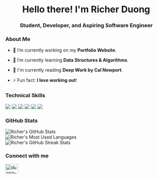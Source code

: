 <!--[![MasterHead]()]()-->
<h1 align="center">Hello there! I'm Richer Duong</h1>
<h3 align="center">Student, Developer, and Aspiring Software Engineer</h3>

<h3>About Me</h3>

- 🔭 I’m currently working on my **Portfolio Website**.

- 🌱 I’m currently learning **Data Structures & Algorithms**.

- 📖 I'm currently reading **Deep Work by Cal Newport**.

- ⚡ Fun fact: **I love working out**!

<h3>Technical Skills</h3>

<div>
  <img src="https://img.shields.io/badge/-Python-161b22?style=for-the-badge&logo=python&labelColor=black">
  <img src="https://img.shields.io/badge/-C++-161b22?style=for-the-badge&logo=cplusplus&labelColor=black">
  <img src="https://img.shields.io/badge/-Java-161b22?style=for-the-badge&logo=oracle&labelColor=black">
  <img src="https://img.shields.io/badge/-HTML-161b22?style=for-the-badge&logo=html5&labelColor=black">
  <img src="https://img.shields.io/badge/-CSS-161b22?style=for-the-badge&logo=css3&labelColor=black">
  <img src="https://img.shields.io/badge/-JavaScript-161b22?style=for-the-badge&logo=javascript&labelColor=black">
</div>

<!-- https://github.com/anuraghazra/github-readme-stats -->
<h3>GitHub Stats</h3>

<div>
  <picture>
    <source
      srcset="https://github-readme-stats.vercel.app/api?username=richerduong&card_width=495&show_icons=true&count_private=true&include_all_commits=true&hide_border=true&theme=github_dark&bg_color=161b22"
      media="(prefers-color-scheme: dark)"
    />
    <source
      srcset="https://github-readme-stats.vercel.app/api?username=richerduong&card_width=495&show_icons=true&count_private=true&include_all_commits=true&hide_border=true&theme=default&bg_color=f6f8fa"
      media="(prefers-color-scheme: light), (prefers-color-scheme: no-preference)"
    />
    <img alt="Richer's GitHub Stats" />
  </picture>
</div>

<div>
  <picture>
    <source
      srcset="https://github-readme-stats.vercel.app/api/top-langs?username=richerduong&langs_count=8&layout=compact&card_width=495&count_private=true&include_all_commits=true&show_icons=true&hide_border=true&theme=github_dark&bg_color=161b22"
      media="(prefers-color-scheme: dark)"
    />
    <source
      srcset="https://github-readme-stats.vercel.app/api/top-langs?username=richerduong&langs_count=8&layout=compact&card_width=495&count_private=true&include_all_commits=true&show_icons=true&hide_border=true&theme=default&bg_color=f6f8fa"
      media="(prefers-color-scheme: light), (prefers-color-scheme: no-preference)"
    />
    <img alt="Richer's Most Used Languages">
  </picture>
</div>

<div>
  <picture>
    <source
      srcset="https://github-readme-streak-stats.herokuapp.com?user=richerduong&hide_border=true&ring=2F81F7&theme=dark&background=161b22"
      media="(prefers-color-scheme: dark)"
    />
    <source
      srcset="https://github-readme-streak-stats.herokuapp.com?user=richerduong&hide_border=true&ring=2F81F7&theme=default&background=f6f8fa"
      media="(prefers-color-scheme: light), (prefers-color-scheme: no-preference)"
    />
    <img alt="Richer's GitHub Streak Stats">
  </picture>
</div>

<h3>Connect with me</h3>

<p align="left">
<a href="https://linkedin.com/in/duong-richer" target="blank"><img align="center" src="https://raw.githubusercontent.com/rahuldkjain/github-profile-readme-generator/master/src/images/icons/Social/linked-in-alt.svg" alt="duong-richer" height="30" width="40" /></a>
</p>
